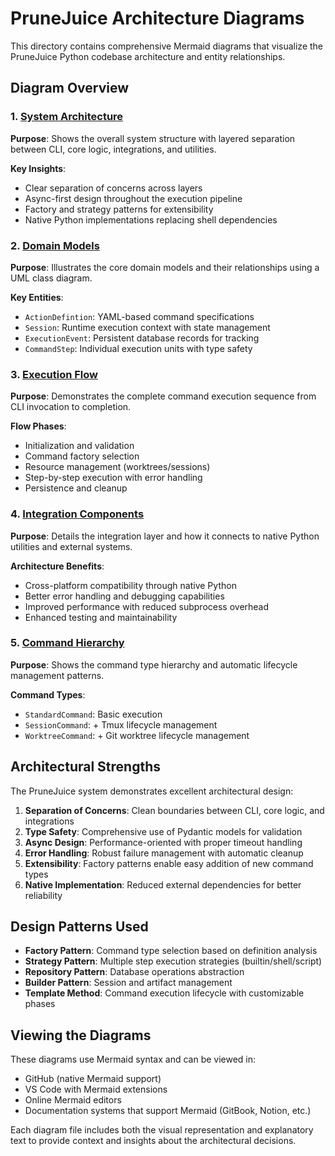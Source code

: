 # PruneJuice Architecture Diagrams

This directory contains comprehensive Mermaid diagrams that visualize the PruneJuice Python codebase architecture and entity relationships.

## Diagram Overview

### 1. [System Architecture](01-system-architecture.md)
**Purpose**: Shows the overall system structure with layered separation between CLI, core logic, integrations, and utilities.

**Key Insights**:
- Clear separation of concerns across layers
- Async-first design throughout the execution pipeline
- Factory and strategy patterns for extensibility
- Native Python implementations replacing shell dependencies

### 2. [Domain Models](02-domain-models.md)
**Purpose**: Illustrates the core domain models and their relationships using a UML class diagram.

**Key Entities**:
- `ActionDefintion`: YAML-based command specifications
- `Session`: Runtime execution context with state management
- `ExecutionEvent`: Persistent database records for tracking
- `CommandStep`: Individual execution units with type safety

### 3. [Execution Flow](03-execution-flow.md)
**Purpose**: Demonstrates the complete command execution sequence from CLI invocation to completion.

**Flow Phases**:
- Initialization and validation
- Command factory selection
- Resource management (worktrees/sessions)
- Step-by-step execution with error handling
- Persistence and cleanup

### 4. [Integration Components](04-integration-components.md)
**Purpose**: Details the integration layer and how it connects to native Python utilities and external systems.

**Architecture Benefits**:
- Cross-platform compatibility through native Python
- Better error handling and debugging capabilities
- Improved performance with reduced subprocess overhead
- Enhanced testing and maintainability

### 5. [Command Hierarchy](05-command-hierarchy.md)
**Purpose**: Shows the command type hierarchy and automatic lifecycle management patterns.

**Command Types**:
- `StandardCommand`: Basic execution
- `SessionCommand`: + Tmux lifecycle management  
- `WorktreeCommand`: + Git worktree lifecycle management

## Architectural Strengths

The PruneJuice system demonstrates excellent architectural design:

1. **Separation of Concerns**: Clean boundaries between CLI, core logic, and integrations
2. **Type Safety**: Comprehensive use of Pydantic models for validation
3. **Async Design**: Performance-oriented with proper timeout handling
4. **Error Handling**: Robust failure management with automatic cleanup
5. **Extensibility**: Factory patterns enable easy addition of new command types
6. **Native Implementation**: Reduced external dependencies for better reliability

## Design Patterns Used

- **Factory Pattern**: Command type selection based on definition analysis
- **Strategy Pattern**: Multiple step execution strategies (builtin/shell/script)
- **Repository Pattern**: Database operations abstraction
- **Builder Pattern**: Session and artifact management
- **Template Method**: Command execution lifecycle with customizable phases

## Viewing the Diagrams

These diagrams use Mermaid syntax and can be viewed in:
- GitHub (native Mermaid support)
- VS Code with Mermaid extensions
- Online Mermaid editors
- Documentation systems that support Mermaid (GitBook, Notion, etc.)

Each diagram file includes both the visual representation and explanatory text to provide context and insights about the architectural decisions.